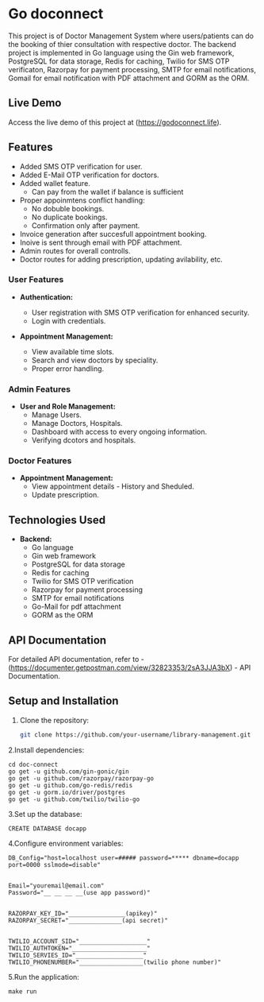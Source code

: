 # Go doconnect

This project is of Doctor Management System where users/patients can do the booking of thier consultation with respective doctor. The backend project is implemented in Go language using the Gin web framework, PostgreSQL for data storage, Redis for caching, Twilio for SMS OTP verificaton, Razorpay for payment processing, SMTP for email notifications, Gomail for email notification with PDF attachment and GORM as the ORM.

## Live Demo

Access the live demo of this project at (https://godoconnect.life).

## Features


- Added SMS OTP verification for user.
- Added E-Mail OTP verification for doctors.
- Added wallet feature.
  - Can pay from the wallet if balance is sufficient
- Proper appoinmtens conflict handling:
  - No dobuble bookings.
  - No duplicate bookings.
  - Confirmation only after payment.
- Invoice generation after succesfull appointment booking.
- Inoive is sent through email with PDF attachment.
- Admin routes for overall controlls.
- Doctor routes for adding prescription, updating avilability, etc.


### User Features

- **Authentication:**
  - User registration with SMS OTP verification for enhanced security.
  - Login with credentials.

- **Appointment Management:**
  - View available time slots.
  - Search and view doctors by speciality.
  - Proper error handling.

### Admin Features

- **User and Role Management:**
  - Manage Users.
  - Manage Doctors, Hospitals.
  - Dashboard with access to every ongoing information.
  - Verifying dcotors and hospitals.

### Doctor Features

- **Appointment Management:**
  - View appointment details - History and Sheduled.
  - Update prescription.


## Technologies Used

- **Backend:**
  - Go language
  - Gin web framework
  - PostgreSQL for data storage
  - Redis for caching
  - Twilio for SMS OTP verification
  - Razorpay for payment processing
  - SMTP for email notifications
  - Go-Mail for pdf attachment
  - GORM as the ORM

## API Documentation

For detailed API documentation, refer to - (https://documenter.getpostman.com/view/32823353/2sA3JJA3bX) - API Documentation.


## Setup and Installation

1. Clone the repository:

   ```bash
   git clone https://github.com/your-username/library-management.git

2.Install dependencies:

    cd doc-connect
    go get -u github.com/gin-gonic/gin
    go get -u github.com/razorpay/razorpay-go
    go get -u github.com/go-redis/redis
    go get -u gorm.io/driver/postgres
    go get -u github.com/twilio/twilio-go

3.Set up the database:

    CREATE DATABASE docapp

4.Configure environment variables:

    DB_Config="host=localhost user=##### password=***** dbname=docapp port=0000 sslmode=disable"  


    Email="youremail@email.com"
    Password="__ __ __ __(use app password)"
    
    
    RAZORPAY_KEY_ID="________________(apikey)"
    RAZORPAY_SECRET="_______________(api secret)"


    TWILIO_ACCOUNT_SID="___________________"
    TWILIO_AUTHTOKEN="_____________________"
    TWILIO_SERVIES_ID="___________________"
    TWILIO_PHONENUMBER="__________________(twilio phone number)"

5.Run the application:

    make run
